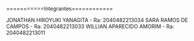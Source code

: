 ===========Integrantes============

JONATHAN HIROYUKI YANAGITA - Ra: 2040482213034
SARA RAMOS DE CAMPOS - Ra: 2040482213033
WILLIAN APARECIDO AMORIM - Ra: 2040482213011